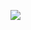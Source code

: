 ![](https://user-images.githubusercontent.com/51795228/140256299-740111d8-abbc-4f2b-aa9f-c1b0eea2c9ca.png)

